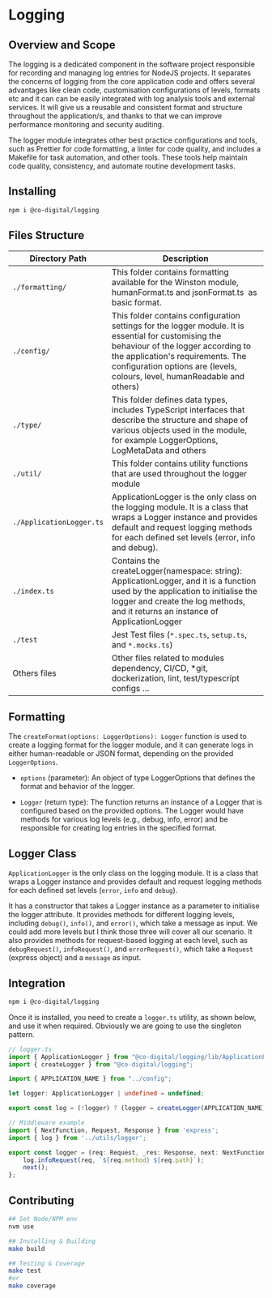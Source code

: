 # Logging

## Overview and Scope

The logging is a dedicated component in the software project responsible for recording and managing log entries for NodeJS projects. It separates the concerns of logging from the core application code and offers several advantages like clean code, customisation configurations of levels, formats etc and it can can be easily integrated with log analysis tools and external services. It will give us a reusable and consistent format and structure throughout the application/s, and thanks to that we can improve performance monitoring and security auditing.

The logger module integrates other best practice configurations and tools, such as Prettier for code formatting, a linter for code quality, and includes a Makefile for task automation, and other tools. These tools help maintain code quality, consistency, and automate routine development tasks.

## Installing

```sh
npm i @co-digital/logging
```

## Files Structure

Directory Path | Description
--- | ---
`./formatting/` | This folder contains formatting available for the Winston module, humanFormat.ts and jsonFormat.ts  as basic format.
`./config/` | This folder contains configuration settings for the logger module. It is essential for customising the behaviour of the logger according to the application's requirements. The configuration options are (levels, colours, level, humanReadable and others)
`./type/` | This folder defines data types, includes TypeScript interfaces that describe the structure and shape of various objects used in the module, for example LoggerOptions, LogMetaData and others
`./util/` | This folder contains utility functions that are used throughout the logger module
`./ApplicationLogger.ts` | ApplicationLogger is the only class on the logging module. It is a class that wraps a Logger instance and provides default  and request logging methods for each defined set levels (error, info and debug).
`./index.ts` | Contains the createLogger(namespace: string): ApplicationLogger, and it is a function used by the application to initialise the logger and create the log methods, and it returns an instance of ApplicationLogger
`./test` | Jest Test files (`*.spec.ts`, `setup.ts`, and `*.mocks.ts`)
Others files | Other files related to modules dependency, CI/CD, *git, dockerization, lint, test/typescript configs …

## Formatting

The `createFormat(options: LoggerOptions): Logger` function is used to create a logging format for the logger module, and it can generate logs in either human-readable or JSON format, depending on the provided `LoggerOptions`.

- `options` (parameter): An object of type LoggerOptions that defines the format and behavior of the logger.

- `Logger` (return type): The function returns an instance of a Logger that is configured based on the provided options. The Logger would have methods for various log levels (e.g., debug, info, error) and be responsible for creating log entries in the specified format.

## Logger Class

`ApplicationLogger` is the only class on the logging module. It is a class that wraps a Logger instance and provides default and request logging methods for each defined set levels (`error`, `info` and `debug`).

It has a constructor that takes a Logger instance as a parameter to initialise the logger attribute.
It provides methods for different logging levels, including `debug()`, `info()`, and `error()`, which take a message as input.
We could add more levels but I think those three will cover all our scenario.
It also provides methods for request-based logging at each level, such as `debugRequest()`, `infoRequest()`, and `errorRequest()`, which take a `Request` (express object) and a `message` as input.

## Integration

```sh
npm i @co-digital/logging
```

Once it is installed, you need to create a `logger.ts` utility, as shown below, and use it when required. Obviously we are going to use the singleton pattern.

```typescript
// logger.ts
import { ApplicationLogger } from "@co-digital/logging/lib/ApplicationLogger";
import { createLogger } from "@co-digital/logging";

import { APPLICATION_NAME } from "../config";

let logger: ApplicationLogger | undefined = undefined;

export const log = (!logger) ? (logger = createLogger(APPLICATION_NAME)) : logger;

// Middleware example
import { NextFunction, Request, Response } from 'express';
import { log } from '../utils/logger';

export const logger = (req: Request, _res: Response, next: NextFunction) => {
    log.infoRequest(req, `${req.method} ${req.path}`);
    next();
};
```

## Contributing

```sh
## Set Node/NPM env
nvm use

## Installing & Building
make build

## Testing & Coverage
make test
#or
make coverage
```
